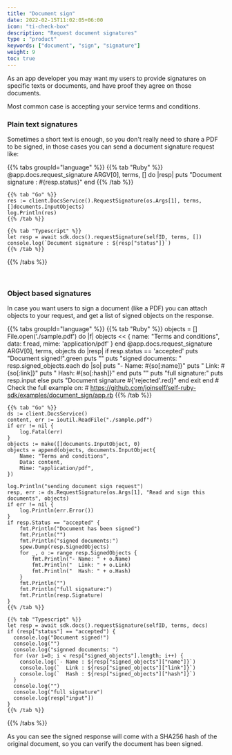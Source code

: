 ```yaml
---
title: "Document sign"
date: 2022-02-15T11:02:05+06:00
icon: "ti-check-box"
description: "Request document signatures"
type : "product"
keywords: ["document", "sign", "signature"]
weight: 9
toc: true
---
```


As an app developer you may want my users to provide signatures on specific texts or documents, and have proof they agree on those documents. 

Most common case is accepting your service terms and conditions.

### Plain text signatures

Sometimes a short text is enough, so you don't really need to share a PDF to be signed, in those cases you can send a document signature request like:

{{% tabs groupId="language" %}}
    {{% tab "Ruby" %}}
    @app.docs.request_signature ARGV[0], terms, [] do |resp|
        puts "Document signature : #{resp.status}"
    end
    {{% /tab %}}

    {{% tab "Go" %}}
    res := client.DocsService().RequestSignature(os.Args[1], terms, []documents.InputObjects)
    log.Println(res)
    {{% /tab %}}

    {{% tab "Typescript" %}}
    let resp = await sdk.docs().requestSignature(selfID, terms, [])
    console.log(`Document signature : ${resp["status"]}`)
    {{% /tab %}}
{{% /tabs %}}

<br />

### Object based signatures

In case you want users to sign a document (like a PDF) you can attach objects to your request, and get a list of signed objects on the response.

{{% tabs groupId="language" %}}
    {{% tab "Ruby" %}}
    objects = []
    File.open('./sample.pdf') do |f|
        objects << {
            name: "Terms and conditions",
            data: f.read,
            mime: 'application/pdf'
        }
    end
    @app.docs.request_signature ARGV[0], terms, objects do |resp|
        if resp.status == 'accepted'
            puts "Document signed!".green
            puts ""
            puts "signed documents: "
            resp.signed_objects.each do |so|
                puts "- Name:  #{so[:name]}"
                puts "  Link:  #{so[:link]}"
                puts "  Hash:  #{so[:hash]}"
            end
            puts ""
            puts "full signature:"
            puts resp.input
        else
            puts "Document signature #{'rejected'.red}"
        end
        exit
    end
    # Check the full example on:
    # https://github.com/joinself/self-ruby-sdk/examples/document_sign/app.rb
    {{% /tab %}}

    {{% tab "Go" %}}
	ds := client.DocsService()
	content, err := ioutil.ReadFile("./sample.pdf")
	if err != nil {
		log.Fatal(err)
	}    
	objects := make([]documents.InputObject, 0)
	objects = append(objects, documents.InputObject{
		Name: "Terms and conditions",
		Data: content,
		Mime: "application/pdf",
	})

	log.Println("sending document sign request")
	resp, err := ds.RequestSignature(os.Args[1], "Read and sign this documents", objects)
	if err != nil {
		log.Println(err.Error())
	}
	if resp.Status == "accepted" {
		fmt.Println("Document has been signed")
		fmt.Println("")
		fmt.Println("signed documents:")
		spew.Dump(resp.SignedObjects)
		for _, o := range resp.SignedObjects {
			fmt.Println("- Name: " + o.Name)
			fmt.Println("  Link: " + o.Link)
			fmt.Println("  Hash: " + o.Hash)
		}
		fmt.Println("")
		fmt.Println("full signature:")
		fmt.Println(resp.Signature)
	}
    {{% /tab %}}

    {{% tab "Typescript" %}}
    let resp = await sdk.docs().requestSignature(selfID, terms, docs)
    if (resp["status"] == "accepted") {
      console.log("Document signed!")
      console.log("")
      console.log("signned documents: ")
      for (var i=0; i < resp["signed_objects"].length; i++) {
        console.log(`- Name : ${resp["signed_objects"]["name"]}`)
        console.log(`  Link : ${resp["signed_objects"]["link"]}`)
        console.log(`  Hash : ${resp["signed_objects"]["hash"]}`)
      }
      console.log("")
      console.log("full signature")
      console.log(resp["input"])
    }
    {{% /tab %}}
{{% /tabs %}}

As you can see the signed response will come with a SHA256 hash of the original document, so you can verify the document has been signed.

